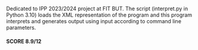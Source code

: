 Dedicated to IPP 2023/2024 project at FIT BUT.
The script (interpret.py in Python 3.10) loads the XML representation of the program and this program interprets and generates output using input according to command line parameters.

#### SCORE 8.9/12
